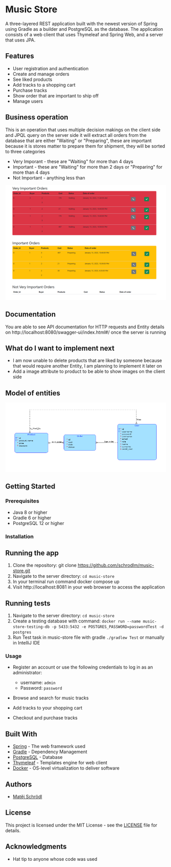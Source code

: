 # Music Store

A three-layered REST application built with the newest version of Spring using Gradle as a builder and PostgreSQL as the database. The application consists of a web client that uses Thymeleaf and Spring Web, and a server that uses JPA.

## Features
- User registration and authentication
- Create and manage orders
- See liked products
- Add tracks to a shopping cart
- Purchase tracks
- Show order that are important to ship off
- Manage users

## Business operation
This is an operation that uses multiple decision makings on the client side and JPQL query on the server side it will extract all orders from the database that are either "Waiting" or "Preparing", these are important because it is stores matter to prepare them for shipment, they will be sorted to three categories
- Very Imporant - these are "Waiting" for more than 4 days 
- Important - these are "Waiting" for more than 2 days or "Preparing" for more than 4 days
- Not Important - anything less than

![business operation](images/business_op.PNG)

## Documentation 

You are able to see API documentation for HTTP requests and Entity details on http://localhost:8080/swagger-ui/index.html#/ once the server is running

## What do I want to implement next

- I am now unable to delete products that are liked by someone because that would require another Entity, I am planning to implement it later on
- Add a image attribute to product to be able to show images on the client side

## Model of entities

![entity-model](images/diagram.png)

## Getting Started

### Prerequisites
- Java 8 or higher
- Gradle 6 or higher
- PostgreSQL 12 or higher

### Installation

## Running the app
1. Clone the repository: git clone https://github.com/schrodlm/music-store.git
2. Navigate to the server directory: `cd music-store`
3. In your terminal run command docker compose up
4. Visit http://localhost:8081 in your web browser to access the application

## Running tests
1. Navigate to the server directory: `cd music-store`
2. Create a testing database with command: `docker run --name music-store-testing-db -p 5433:5432 -e POSTGRES_PASSWORD=passwordTest -d postgres`
3. Run Test task in music-store file with gradle `./gradlew Test` or manually in IntelliJ IDE

### Usage
- Register an account or use the following credentials to log in as an administrator:
  - username: `admin`
  - Password: `password`
  
- Browse and search for music tracks
- Add tracks to your shopping cart
- Checkout and purchase tracks

## Built With
- [Spring](https://spring.io/) - The web framework used
- [Gradle](https://gradle.org/) - Dependency Management
- [PostgreSQL](https://www.postgresql.org/) - Database
- [Thymeleaf](https://www.thymeleaf.org/) - Templates engine for web client
- [Docker](https://www.docker.com/) - OS-level virtualization to deliver software

## Authors
- [Matěj Schrödl](https://github.com/schrodlm)

## License
This project is licensed under the MIT License - see the [LICENSE](LICENSE) file for details.

## Acknowledgments
- Hat tip to anyone whose code was used
